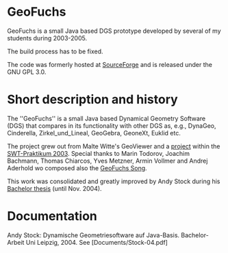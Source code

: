 # GeoFuchs

GeoFuchs is a small Java based DGS prototype developed by several of my
students during 2003-2005.

The build process has to be fixed.

The code was formerly hosted at
[SourceForge](http://sourceforge.net/projects/geofuchs) and is released under
the GNU GPL 3.0.

# Short description and history

The ''GeoFuchs'' is a small Java based Dynamical Geometry Software (DGS) that
compares in its functionality with other DGS as, e.g., DynaGeo, Cinderella,
Zirkel_und_Lineal, GeoGebra, GeoneXt, Euklid etc.

The project grew out from Malte Witte's GeoViewer and a
[project](http://pcai042.informatik.uni-leipzig.de/swp/SWP-03/geo08/) within
the [SWT-Praktikum
2003](http://pcai042.informatik.uni-leipzig.de/swp/SWP-03/Themen.html).
Special thanks to Marin Todorov, Joachim Bachmann, Thomas Chiarcos, Yves
Metzner, Armin Vollmer and Andrej Aderhold wo composed also the [GeoFuchs
Song](fuxx.mp3).

This work was consolidated and greatly improved by Andy Stock during his
[Bachelor thesis](Documentation/Stock-04.pdf) (until Nov. 2004).

# Documentation

Andy Stock: Dynamische Geometriesoftware auf Java-Basis. Bachelor-Arbeit Uni
Leipzig, 2004.  See [Documents/Stock-04.pdf]
